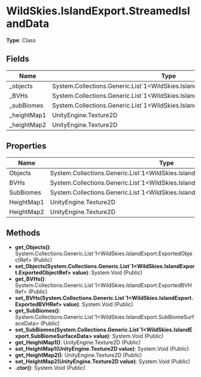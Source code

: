 ﻿# WildSkies.IslandExport.StreamedIslandData

**Type**: Class

## Fields

| Name | Type | Access |
|------|------|--------|
| _objects | System.Collections.Generic.List`1<WildSkies.IslandExport.ExportedObjectRef> | Private |
| _BVHs | System.Collections.Generic.List`1<WildSkies.IslandExport.ExportedBVHRef> | Private |
| _subBiomes | System.Collections.Generic.List`1<WildSkies.IslandExport.SubBiomeSurfaceData> | Private |
| _heightMap1 | UnityEngine.Texture2D | Private |
| _heightMap2 | UnityEngine.Texture2D | Private |

## Properties

| Name | Type | Access |
|------|------|--------|
| Objects | System.Collections.Generic.List`1<WildSkies.IslandExport.ExportedObjectRef> | Public |
| BVHs | System.Collections.Generic.List`1<WildSkies.IslandExport.ExportedBVHRef> | Public |
| SubBiomes | System.Collections.Generic.List`1<WildSkies.IslandExport.SubBiomeSurfaceData> | Public |
| HeightMap1 | UnityEngine.Texture2D | Public |
| HeightMap2 | UnityEngine.Texture2D | Public |

## Methods

- **get_Objects()**: System.Collections.Generic.List`1<WildSkies.IslandExport.ExportedObjectRef> (Public)
- **set_Objects(System.Collections.Generic.List`1<WildSkies.IslandExport.ExportedObjectRef> value)**: System.Void (Public)
- **get_BVHs()**: System.Collections.Generic.List`1<WildSkies.IslandExport.ExportedBVHRef> (Public)
- **set_BVHs(System.Collections.Generic.List`1<WildSkies.IslandExport.ExportedBVHRef> value)**: System.Void (Public)
- **get_SubBiomes()**: System.Collections.Generic.List`1<WildSkies.IslandExport.SubBiomeSurfaceData> (Public)
- **set_SubBiomes(System.Collections.Generic.List`1<WildSkies.IslandExport.SubBiomeSurfaceData> value)**: System.Void (Public)
- **get_HeightMap1()**: UnityEngine.Texture2D (Public)
- **set_HeightMap1(UnityEngine.Texture2D value)**: System.Void (Public)
- **get_HeightMap2()**: UnityEngine.Texture2D (Public)
- **set_HeightMap2(UnityEngine.Texture2D value)**: System.Void (Public)
- **.ctor()**: System.Void (Public)

